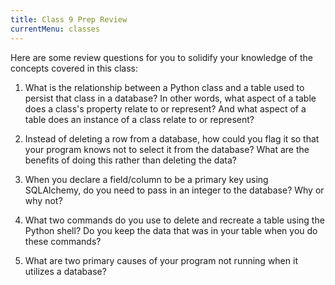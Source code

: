 ```yaml
---
title: Class 9 Prep Review
currentMenu: classes
---
```


Here are some review questions for you to solidify your knowledge of the concepts covered in this class:

1. What is the relationship between a Python class and a table used to persist that class in a database? In other words, what aspect of a table does a class's property relate to or represent? And what aspect of a table does an instance of a class relate to or represent?

2. Instead of deleting a row from a database, how could you flag it so that your program knows not to select it from the database? What are the benefits of doing this rather than deleting the data?

3. When you declare a field/column to be a primary key using SQLAlchemy, do you need to pass in an integer to the database? Why or why not?

4. What two commands do you use to delete and recreate a table using the Python shell? Do you keep the data that was in your table when you do these commands?

5. What are two primary causes of your program not running when it utilizes a database?